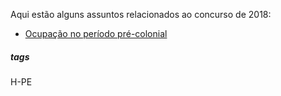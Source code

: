 Aqui estão alguns assuntos relacionados ao concurso de 2018: 

- [Ocupação no período pré-colonial](Ocupação_no_período_pre_colonial.md) 


##### tags 
H-PE
